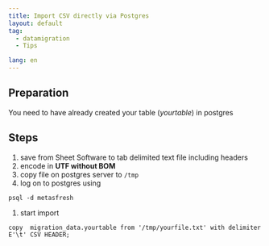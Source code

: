 ```yaml
---
title: Import CSV directly via Postgres
layout: default
tag:
  - datamigration
  - Tips

lang: en
---
```


## Preparation

You need to have already created your table (*yourtable*) in postgres  

## Steps

1. save from Sheet Software to tab delimited text file including headers
1. encode in **UTF without BOM**
1. copy file on postgres server to `/tmp`
1. log on to postgres using

 `psql -d metasfresh`
1. start import

 `copy  migration_data.yourtable from '/tmp/yourfile.txt' with delimiter E'\t' CSV HEADER;`
